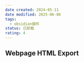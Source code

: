 ```yaml
---
date created: 2024-05-11
date modified: 2025-06-06
tags:
  - obsidian插件
status: 已卸载
rating: 4
---
```


## Webpage HTML Export
